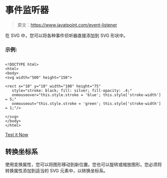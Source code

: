 # 事件监听器

> 原文：<https://www.javatpoint.com/event-listener>

在 SVG 中，您可以将各种事件侦听器直接添加到 SVG 形状中。

### 示例:

```

<!DOCTYPE html>
<html>
<body>
<svg width="500" height="150">

<rect x="10" y="10" width="100" height="75"
   style="stroke: black; fill: silver; fill-opacity: .4;"
   onmouseover="this.style.stroke = 'blue'; this.style['stroke-width'] = 5;"
   onmouseout="this.style.stroke = 'green'; this.style['stroke-width'] = 1;"/>

</svg>
</body>
</html>

```

[Test it Now](https://www.javatpoint.com/oprweb/test.jsp?filename=eventlistener)

## 转换坐标系

使用变换属性，您可以将图形移动到新位置。您也可以旋转或缩放图形。您必须将转换属性添加到适当的 SVG 元素中，以转换坐标系。